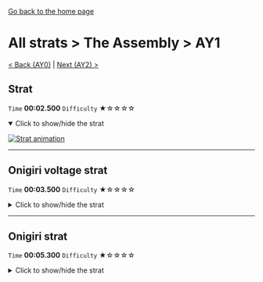[Go back to the home page](https://github.com/Doublevil/scbspeedrun)

# All strats > The Assembly > AY1

[< Back (AY0)](https://github.com/Doublevil/scbspeedrun/blob/main/levels/all_lvl/A/AY0.md) | [Next (AY2) >](https://github.com/Doublevil/scbspeedrun/blob/main/levels/all_lvl/A/AY2.md)

## Strat

`Time` **00:02.500** `Difficulty` ★☆☆☆☆
<details open>
  <summary>Click to show/hide the strat</summary>

  [![Strat animation](https://github.com/Doublevil/scbspeedrun/blob/main/media/levels/A/AY1_Strat.webp)](https://github.com/Doublevil/scbspeedrun/blob/main/media/levels/A/AY1_Strat.mp4?raw=true)
</details>

---
## Onigiri voltage strat

`Time` **00:03.500** `Difficulty` ★☆☆☆☆
<details>
  <summary>Click to show/hide the strat</summary>

  [![Strat animation](https://github.com/Doublevil/scbspeedrun/blob/main/media/levels/A/AY1_OnigiriVoltage.webp)](https://github.com/Doublevil/scbspeedrun/blob/main/media/levels/A/AY1_OnigiriVoltage.mp4?raw=true)
</details>

---
## Onigiri strat

`Time` **00:05.300** `Difficulty` ★☆☆☆☆
<details>
  <summary>Click to show/hide the strat</summary>

  [![Strat animation](https://github.com/Doublevil/scbspeedrun/blob/main/media/levels/A/AY1_Onigiri.webp)](https://github.com/Doublevil/scbspeedrun/blob/main/media/levels/A/AY1_Onigiri.mp4?raw=true)

  **Notes**
  - Be careful not to accidentally grab the exit plug. You have to be close enough to grab the ceiling wall block, but far enough that your cable cannot reach the exit plug.
</details>
